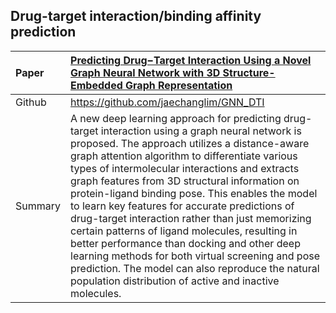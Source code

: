 ## Drug-target interaction/binding affinity prediction

| Paper | [Predicting Drug−Target Interaction Using a Novel Graph Neural Network with 3D Structure-Embedded Graph Representation](https://pubs.acs.org/doi/full/10.1021/acs.jcim.9b00387)                                                                                                                                                                                                                                                                                                                                                                                                                                                                                                                                                             |
|:------|:--------------------------------------------------------------------------------------------------------------------------------------------------------------------------------------------------------------------------------------------------------------------------------------------------------------------------------------------------------------------------------------------------------------------------------------------------------------------------------------------------------------------------------------------------------------------------------------------------------------------------------------------------------------------------------------------------------------------------------------------|
| Github | https://github.com/jaechanglim/GNN_DTI                                                                                                                                                                                                                                                                                                                                                                                                                                                                                                                                                                                                                                                                                                      |
| Summary | A new deep learning approach for predicting drug-target interaction using a graph neural network is proposed. The approach utilizes a distance-aware graph attention algorithm to differentiate various types of intermolecular interactions and extracts graph features from 3D structural information on protein-ligand binding pose. This enables the model to learn key features for accurate predictions of drug-target interaction rather than just memorizing certain patterns of ligand molecules, resulting in better performance than docking and other deep learning methods for both virtual screening and pose prediction. The model can also reproduce the natural population distribution of active and inactive molecules.  |

